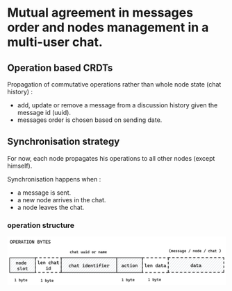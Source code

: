 # Mutual agreement in messages order and nodes management in a multi-user chat.

## Operation based CRDTs
Propagation of commutative operations rather than whole node state (chat history) :
 
- add, update or remove a message from a discussion history given the message id (uuid).
- messages order is chosen based on sending date.

## Synchronisation strategy
For now, each node propagates his operations to all other nodes (except himself). 

Synchronisation happens when :
- a message is sent.
- a new node arrives in the chat.
- a node leaves the chat.

### operation structure

![alt text](https://github.com/timtimjnvr/chat/blob/main/doc/operation.png?raw=true)